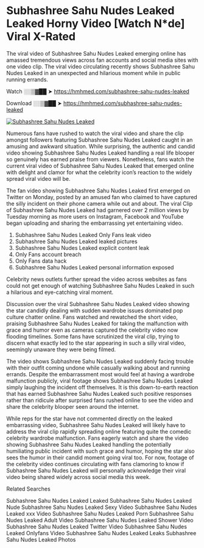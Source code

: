 ﻿# Subhashree Sahu Nudes Leaked Leaked Horny Video [Watch N*de] Viral X-Rated

The viral video of ﻿Subhashree Sahu Nudes Leaked emerging online has amassed tremendous views across fan accounts and social media sites with one video clip. The viral video circulating recently shows ﻿Subhashree Sahu Nudes Leaked in an unexpected and hilarious moment while in public running errands. 

Watch ░░▒▓██ ➤ https://hmhmed.com/subhashree-sahu-nudes-leaked

Download ░░▒▓██ ➤ https://hmhmed.com/subhashree-sahu-nudes-leaked

[![Subhashree Sahu Nudes Leaked](https://i.imgur.com/dJHk4Zq.gif)](https://hmhmed.com/subhashree-sahu-nudes-leaked)

Numerous fans have rushed to watch the viral video and share the clip amongst followers featuring ﻿Subhashree Sahu Nudes Leaked caught in an amusing and awkward situation. While surprising, the authentic and candid video showing ﻿Subhashree Sahu Nudes Leaked handling a real life blooper so genuinely has earned praise from viewers. Nonetheless, fans watch the current viral video of ﻿Subhashree Sahu Nudes Leaked that emerged online with delight and clamor for what the celebrity icon’s reaction to the widely spread viral video will be.

The fan video showing ﻿Subhashree Sahu Nudes Leaked first emerged on Twitter on Monday, posted by an amused fan who claimed to have captured the silly incident on their phone camera while out and about. The viral Clip of ﻿Subhashree Sahu Nudes Leaked had garnered over 2 million views by Tuesday morning as more users on Instagram, Facebook and YouTube began uploading and sharing the embarrassing yet entertaining video. 

1. ﻿Subhashree Sahu Nudes Leaked Only Fans leak video
2. ﻿Subhashree Sahu Nudes Leaked leaked pictures
3. ﻿Subhashree Sahu Nudes Leaked explicit content leak
4. Only Fans account breach
5. Only Fans data hack
6. ﻿Subhashree Sahu Nudes Leaked personal information exposed

Celebrity news outlets further spread the video across websites as fans could not get enough of watching ﻿Subhashree Sahu Nudes Leaked in such a hilarious and eye-catching viral moment. 

Discussion over the viral ﻿Subhashree Sahu Nudes Leaked video showing the star candidly dealing with sudden wardrobe issues dominated pop culture chatter online. Fans watched and rewatched the short video, praising ﻿Subhashree Sahu Nudes Leaked for taking the malfunction with grace and humor even as cameras captured the celebrity video now flooding timelines. Some fans have scrutinized the viral clip, trying to discern what exactly led to the star appearing in such a silly viral video, seemingly unaware they were being filmed.

The video shows ﻿Subhashree Sahu Nudes Leaked suddenly facing trouble with their outfit coming undone while casually walking about and running errands. Despite the embarrassment most would feel at having a wardrobe malfunction publicly, viral footage shows ﻿Subhashree Sahu Nudes Leaked simply laughing the incident off themselves. It is this down-to-earth reaction that has earned ﻿Subhashree Sahu Nudes Leaked such positive responses rather than ridicule after surprised fans rushed online to see the video and share the celebrity blooper seen around the internet.  

While reps for the star have not commented directly on the leaked embarrassing video, ﻿Subhashree Sahu Nudes Leaked will likely have to address the viral clip rapidly spreading online featuring quite the comedic celebrity wardrobe malfunction. Fans eagerly watch and share the video showing ﻿Subhashree Sahu Nudes Leaked handling the potentially humiliating public incident with such grace and humor, hoping the star also sees the humor in their candid moment going viral too. For now, footage of the celebrity video continues circulating with fans clamoring to know if ﻿Subhashree Sahu Nudes Leaked will personally acknowledge their viral video being shared widely across social media this week.

Related Searches

﻿Subhashree Sahu Nudes Leaked Leaked
﻿Subhashree Sahu Nudes Leaked Nude
﻿Subhashree Sahu Nudes Leaked Sexy Video
﻿Subhashree Sahu Nudes Leaked xxx Video
﻿Subhashree Sahu Nudes Leaked Porn
﻿Subhashree Sahu Nudes Leaked Adult Video
﻿Subhashree Sahu Nudes Leaked Shower Video
﻿Subhashree Sahu Nudes Leaked Twitter Video
﻿Subhashree Sahu Nudes Leaked Onlyfans Video
﻿Subhashree Sahu Nudes Leaked Leaks
﻿Subhashree Sahu Nudes Leaked Photos
